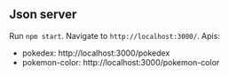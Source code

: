 ## Json server

Run `npm start`. Navigate to `http://localhost:3000/`.
Apis:

- pokedex: http://localhost:3000/pokedex
- pokemon-color: http://localhost:3000/pokemon-color
